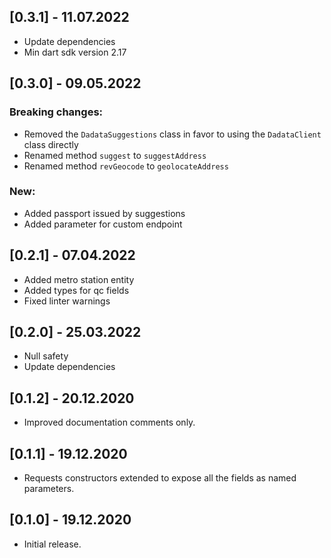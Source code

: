 ## [0.3.1] - 11.07.2022
* Update dependencies
* Min dart sdk version 2.17

## [0.3.0] - 09.05.2022

### Breaking changes:
- Removed the `DadataSuggestions` class in favor to using the `DadataClient` class directly 
- Renamed method `suggest` to `suggestAddress`
- Renamed method `revGeocode` to `geolocateAddress`

### New:
* Added passport issued by suggestions
* Added parameter for custom endpoint

## [0.2.1] - 07.04.2022

* Added metro station entity
* Added types for qc fields
* Fixed linter warnings

## [0.2.0] - 25.03.2022

* Null safety
* Update dependencies

## [0.1.2] - 20.12.2020

* Improved documentation comments only.

## [0.1.1] - 19.12.2020

* Requests constructors extended to expose all the fields as named parameters.

## [0.1.0] - 19.12.2020

* Initial release.